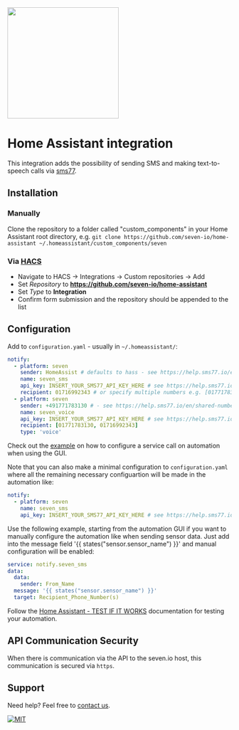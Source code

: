 
<img src="https://www.seven.io/wp-content/uploads/Logo-with-darkmode.svg" width=250>

# Home Assistant integration

This integration adds the possibility of sending SMS and making text-to-speech calls via [sms77](https://wwww.sms77.io).

## Installation

### Manually

Clone the repository to a folder called "custom_components" in your Home
Assistant root directory, e.g. `git clone https://github.com/seven-io/home-assistant ~/.homeassistant/custom_components/seven`

### Via [HACS](https://hacs.xyz/)
- Navigate to HACS -> Integrations -> Custom repositories -> Add
- Set *Repository* to **https://github.com/seven-io/home-assistant**
- Set *Type* to **Integration**
- Confirm form submission and the repository should be appended to the list

## Configuration

Add to `configuration.yaml` - usually in `~/.homeassistant/`:

```yaml
notify:
  - platform: seven
    sender: HomeAssist # defaults to hass - see https://help.sms77.io/en/set-sender-id
    name: seven_sms
    api_key: INSERT_YOUR_SMS77_API_KEY_HERE # see https://help.sms77.io/en/api-key-access
    recipient: 01716992343 # or specify multiple numbers e.g. [01771783130, 01716992343]
  - platform: seven
    sender: +491771783130 # - see https://help.sms77.io/en/shared-numbers
    name: seven_voice
    api_key: INSERT_YOUR_SMS77_API_KEY_HERE # see https://help.sms77.io/en/api-key-access
    recipient: [01771783130, 01716992343]
    type: 'voice'
```

Check out the [example](./screenshots/automation_action_call_service.png) on how to
configure a service call on automation when using the GUI.

Note that you can also make a minimal configuration to `configuration.yaml` where all the remaining necessary configuartion will be made in the automation like:
```yaml
notify:
  - platform: seven
    name: seven_sms
    api_key: INSERT_YOUR_SMS77_API_KEY_HERE # see https://help.sms77.io/en/api-key-access
```

Use the following example, starting from the automation GUI if you want to manually configure the automation like when sending sensor data. Just add into the message field '{{ states("sensor.sensor_name") }}' and manual configuration will be enabled:

```yaml
service: notify.seven_sms
data:
  data:
    sender: From_Name
  message: '{{ states("sensor.sensor_name") }}'
  target: Recipient_Phone_Number(s)
```

Follow the [Home Assistant - TEST IF IT WORKS](https://www.home-assistant.io/integrations/notify#test-if-it-works) documentation for testing your automation.

## API Communication Security

When there is communication via the API to the seven.io host, this communication is secured via `https`. 

## Support

Need help? Feel free to [contact us](https://www.sms77.io/en/company/contact/).

[![MIT](https://img.shields.io/badge/License-MIT-teal.svg)](LICENSE)
